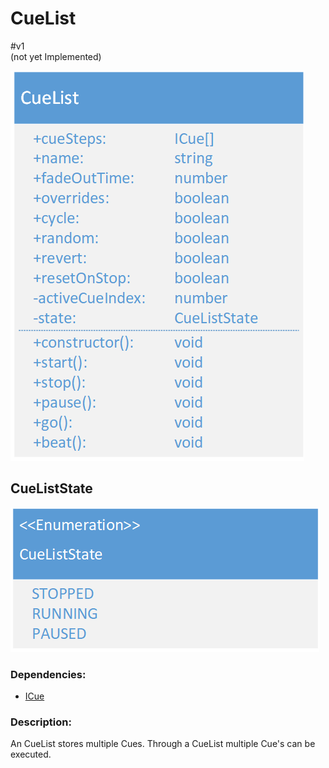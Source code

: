 # CueList
\#v1  
(not yet Implemented)  

![CueList](./assets/CueList_v1.png)

## CueListState

![CueListState](./assets/CueListState_v1.png)

### Dependencies:  
- [ICue](./ICue.md)

### Description:
An CueList stores multiple Cues. Through a CueList multiple Cue's can be executed.
